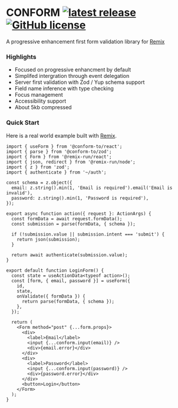 # CONFORM [![latest release](https://img.shields.io/github/v/release/edmundhung/conform?display_name=tag&sort=semver&style=flat-square&labelColor=000&color=2a4233)](https://github.com/edmundhung/conform/releases) [![GitHub license](https://img.shields.io/github/license/edmundhung/conform?style=flat-square&labelColor=000&color=2a4233)](https://github.com/edmundhung/conform/blob/main/LICENSE)

A progressive enhancement first form validation library for [Remix](https://remix.run)

### Highlights

- Focused on progressive enhancment by default
- Simplifed intergration through event delegation
- Server first validation with Zod / Yup schema support
- Field name inference with type checking
- Focus management
- Accessibility support
- About 5kb compressed

### Quick Start

Here is a real world example built with [Remix](https://remix.run).

```tsx
import { useForm } from '@conform-to/react';
import { parse } from '@conform-to/zod';
import { Form } from '@remix-run/react';
import { json, redirect } from '@remix-run/node';
import { z } from 'zod';
import { authenticate } from '~/auth';

const schema = z.object({
  email: z.string().min(1, 'Email is required').email('Email is invalid'),
  password: z.string().min(1, 'Password is required'),
});

export async function action({ request }: ActionArgs) {
  const formData = await request.formData();
  const submission = parse(formData, { schema });

  if (!submission.value || submission.intent === 'submit') {
    return json(submission);
  }

  return await authenticate(submission.value);
}

export default function LoginForm() {
  const state = useActionData<typeof action>();
  const [form, { email, password }] = useForm({
    id,
    state,
    onValidate({ formData }) {
      return parse(formData, { schema });
    },
  });

  return (
    <Form method="post" {...form.props}>
      <div>
        <label>Email</label>
        <input {...conform.input(email)} />
        <div>{email.error}</div>
      </div>
      <div>
        <label>Password</label>
        <input {...conform.input(password)} />
        <div>{password.error}</div>
      </div>
      <button>Login</button>
    </Form>
  );
}
```
